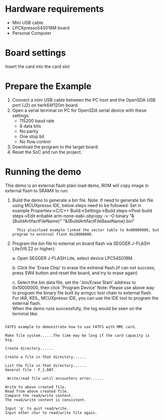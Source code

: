 Hardware requirements
=====================
- Mini USB cable
- LPCXpresso54S018M board
- Personal Computer

Board settings
==============
Insert the card into the card slot

Prepare the Example
================
1. Connect a mini USB cable between the PC host and the OpenSDA USB port (J2) on twrk64f120m board.
2. Open a serial terminal on PC for OpenSDA serial device with these settings:
   - 115200 baud rate
   - 8 data bits
   - No parity
   - One stop bit
   - No flow control
3. Download the program to the target board.
4. Reset the SoC and run the project.

Running the demo
===============
This demo is an external flash plain load demo, ROM will copy image in external flash to SRAMX to run:
1. Build the demo to generate a bin file.
   Note: If need to generate bin file using MCUXpresso IDE, below steps need to be followed:
         Set in example Properties->C/C++ Build->Settings->Build steps->Post-build steps->Edit
         enbable arm-none-eabi-objcopy -v -O binary "&{BuildArtifactFileName}" "&{BuildArtifactFileBaseName}.bin" 
         
         This plainload example linked the vector table to 0x00000000, but program to external flash 0x10000000.

2. Program the bin file to external on board flash via SEGGER J-FLASH Lite(V6.22 or higher):

   a. Open SEGGER J-FLASH Lite, select device LPC54S018M.

   b. Click the 'Erase Chip' to erase the extrenal flash.(if can not success, press SW4 button and reset the board, and try to erase again)

   c. Select the bin data file, set the '.bin/Erase Start' address to 0x10000000, then click 'Program Device'
Note: Please use above way to program the binary file built by armgcc tool chain to external flash. 
      For IAR, KEIL, MCUXpresso IDE, you can use the IDE tool to program the external flash.  
When the demo runs successfully, the log would be seen on the terminal like:

~~~~~~~~~~~~~~~~~~~~~~~~~~~~~~~~~~~~~~~~~~~~~~~~~~~~~~~~~~~~~~~~~~~~~~~~~~~~~~~~~~~

FATFS example to demonstrate how to use FATFS with MMC card.

Make file system......The time may be long if the card capacity is big.

Create directory......

Create a file in that directory......

List the file in that directory......
General file : F_1.DAT.

 Write/read file until encounters error......

Write to above created file.
Read from above created file.
Compare the read/write content.
The read/write content is consistent.

Input 'q' to quit read/write.
Input other char to read/write file again.

~~~~~~~~~~~~~~~~~~~~~~~~~~~~~~~~~~~~~~~~~~~~~~~~~~~~~~~~~~~~~~~~~~~~~~~~~~~~~~~~~~~~~
